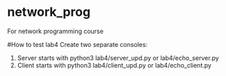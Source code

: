# network_prog
For network programming course

#How to test lab4
Create two separate consoles:
1. Server starts with python3 lab4/server_upd.py or lab4/echo_server.py
2. Client starts with python3 lab4/client_upd.py or lab4/echo_client.py
